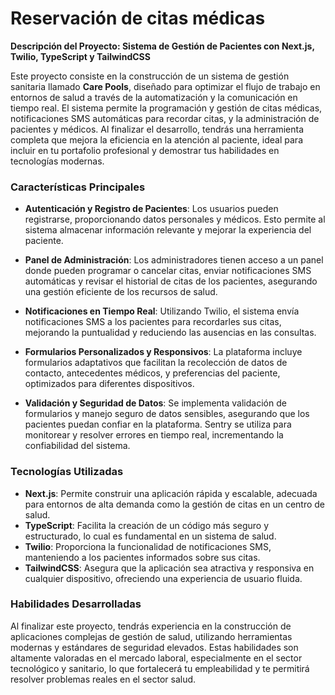# Reservación de citas médicas

**Descripción del Proyecto: Sistema de Gestión de Pacientes con Next.js, Twilio, TypeScript y TailwindCSS**

Este proyecto consiste en la construcción de un sistema de gestión sanitaria llamado **Care Pools**, diseñado para optimizar el flujo de trabajo en entornos de salud a través de la automatización y la comunicación en tiempo real. El sistema permite la programación y gestión de citas médicas, notificaciones SMS automáticas para recordar citas, y la administración de pacientes y médicos. Al finalizar el desarrollo, tendrás una herramienta completa que mejora la eficiencia en la atención al paciente, ideal para incluir en tu portafolio profesional y demostrar tus habilidades en tecnologías modernas.

### Características Principales

- **Autenticación y Registro de Pacientes**: Los usuarios pueden registrarse, proporcionando datos personales y médicos. Esto permite al sistema almacenar información relevante y mejorar la experiencia del paciente.
- **Panel de Administración**: Los administradores tienen acceso a un panel donde pueden programar o cancelar citas, enviar notificaciones SMS automáticas y revisar el historial de citas de los pacientes, asegurando una gestión eficiente de los recursos de salud.

- **Notificaciones en Tiempo Real**: Utilizando Twilio, el sistema envía notificaciones SMS a los pacientes para recordarles sus citas, mejorando la puntualidad y reduciendo las ausencias en las consultas.

- **Formularios Personalizados y Responsivos**: La plataforma incluye formularios adaptativos que facilitan la recolección de datos de contacto, antecedentes médicos, y preferencias del paciente, optimizados para diferentes dispositivos.

- **Validación y Seguridad de Datos**: Se implementa validación de formularios y manejo seguro de datos sensibles, asegurando que los pacientes puedan confiar en la plataforma. Sentry se utiliza para monitorear y resolver errores en tiempo real, incrementando la confiabilidad del sistema.

### Tecnologías Utilizadas

- **Next.js**: Permite construir una aplicación rápida y escalable, adecuada para entornos de alta demanda como la gestión de citas en un centro de salud.
- **TypeScript**: Facilita la creación de un código más seguro y estructurado, lo cual es fundamental en un sistema de salud.
- **Twilio**: Proporciona la funcionalidad de notificaciones SMS, manteniendo a los pacientes informados sobre sus citas.
- **TailwindCSS**: Asegura que la aplicación sea atractiva y responsiva en cualquier dispositivo, ofreciendo una experiencia de usuario fluida.

### Habilidades Desarrolladas

Al finalizar este proyecto, tendrás experiencia en la construcción de aplicaciones complejas de gestión de salud, utilizando herramientas modernas y estándares de seguridad elevados. Estas habilidades son altamente valoradas en el mercado laboral, especialmente en el sector tecnológico y sanitario, lo que fortalecerá tu empleabilidad y te permitirá resolver problemas reales en el sector salud.
